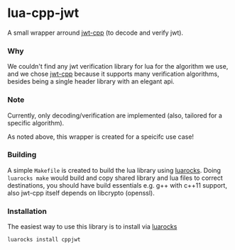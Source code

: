 # lua-cpp-jwt
A small wrapper arround [jwt-cpp](https://github.com/Thalhammer/jwt-cpp) (to decode and verify jwt).

### Why

We couldn't find any jwt verification library for lua for the algorithm we use, and we chose [jwt-cpp](https://github.com/Thalhammer/jwt-cpp) because it supports many verification algorithms, besides being a single header library with an elegant api.

### Note
Currently, only decoding/verification are implemented (also, tailored for a specific algorithm).

As noted above, this wrapper is created for a speicifc use case!

### Building
A simple `Makefile` is created to build the lua library using [luarocks](https://luarocks.org/).
Doing `luarocks make` would build and copy shared library and lua files to correct destinations, you should have build essentials e.g. g++ with c++11 support, also jwt-cpp itself depends on libcrypto (openssl).

### Installation
The easiest way to use this library is to install via [luarocks](https://luarocks.org/)

`luarocks install cppjwt`
